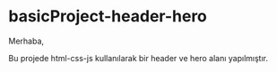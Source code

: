 # basicProject-header-hero

Merhaba,

Bu projede html-css-js kullanılarak bir header ve hero alanı yapılmıştır.